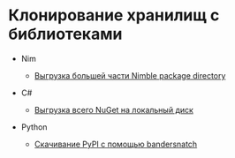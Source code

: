 # Клонирование хранилищ с библиотеками
* Nim
  * [Выгрузка большей части Nimble package directory](nimble.md)

* C#
  * [Выгрузка всего NuGet на локальный диск](getNuget.md)
 
* Python
  * [Скачивание PyPI с помощью bandersnatch](pypi.md)
